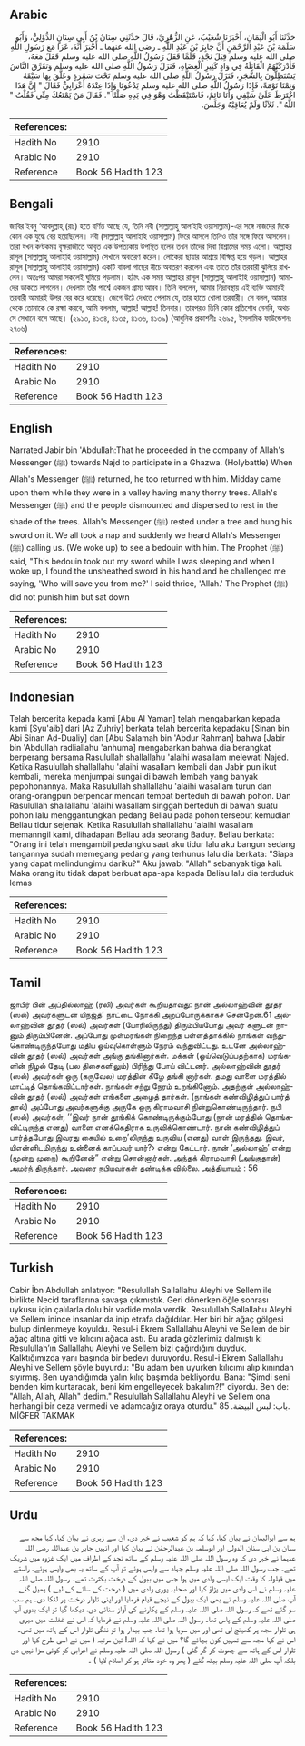 ## Arabic


<div dir="rtl" lang="ar" style={{fontSize:'larger',backgroundColor:'#f8f9fa',padding:20}}>
حَدَّثَنَا أَبُو الْيَمَانِ، أَخْبَرَنَا شُعَيْبٌ، عَنِ الزُّهْرِيِّ، قَالَ حَدَّثَنِي سِنَانُ بْنُ أَبِي سِنَانٍ الدُّؤَلِيُّ، وَأَبُو سَلَمَةَ بْنُ عَبْدِ الرَّحْمَنِ أَنَّ جَابِرَ بْنَ عَبْدِ اللَّهِ ـ رضى الله عنهما ـ أَخْبَرَ أَنَّهُ، غَزَا مَعَ رَسُولِ اللَّهِ صلى الله عليه وسلم قِبَلَ نَجْدٍ، فَلَمَّا قَفَلَ رَسُولُ اللَّهِ صلى الله عليه وسلم قَفَلَ مَعَهُ، فَأَدْرَكَتْهُمُ الْقَائِلَةُ فِي وَادٍ كَثِيرِ الْعِضَاهِ، فَنَزَلَ رَسُولُ اللَّهِ صلى الله عليه وسلم وَتَفَرَّقَ النَّاسُ يَسْتَظِلُّونَ بِالشَّجَرِ، فَنَزَلَ رَسُولُ اللَّهِ صلى الله عليه وسلم تَحْتَ سَمُرَةٍ وَعَلَّقَ بِهَا سَيْفَهُ وَنِمْنَا نَوْمَةً، فَإِذَا رَسُولُ اللَّهِ صلى الله عليه وسلم يَدْعُونَا وَإِذَا عِنْدَهُ أَعْرَابِيٌّ فَقَالَ ‏"‏ إِنَّ هَذَا اخْتَرَطَ عَلَىَّ سَيْفِي وَأَنَا نَائِمٌ، فَاسْتَيْقَظْتُ وَهْوَ فِي يَدِهِ صَلْتًا ‏"‏‏.‏ فَقَالَ مَنْ يَمْنَعُكَ مِنِّي فَقُلْتُ ‏"‏ اللَّهُ ‏"‏‏.‏ ثَلاَثًا وَلَمْ يُعَاقِبْهُ وَجَلَسَ‏.‏
</div>
<div style={{backgroundColor:'#f8f9fa',padding:20, marginBottom: 10}}><table> <thead> <tr> <th>References:</th> <th></th> </tr> </thead> <tbody><tr><td>Hadith No</td><td>2910</td></tr><tr><td>Arabic No</td><td>2910</td></tr><tr><td>Reference</td><td>Book 56 Hadith 123</td></tr></tbody></table></div>

## Bengali


<div dir="ltr" lang="bn" style={{fontSize:'larger',backgroundColor:'#f8f9fa',padding:20}}>
জাবির ইবনু ‘আবদুল্লাহ্ (রাঃ) হতে বর্ণিত আছে যে, তিনি নবী (সাল্লাল্লাহু আলাইহি ওয়াসাল্লাম)-এর সঙ্গে নাজদের দিকে কোন এক যুদ্ধে বের হয়েছিলেন। নবী (সাল্লাল্লাহু আলাইহি ওয়াসাল্লাম) ফিরে আসলে তিনিও তাঁর সঙ্গে ফিরে আসলেন। তারা যখন কণ্টকময় বৃক্ষরাজীতে আবৃত এক উপত্যকায় উপস্থিত হলেন তখন তাঁদের দিবা বিশ্রামের সময় এলো। আল্লাহর রাসূল (সাল্লাল্লাহু আলাইহি ওয়াসাল্লাম) সেখানে অবতরণ করেন। লোকেরা ছায়ার আশ্রয়ে বিক্ষিপ্ত হয়ে পড়ল। আল্লাহর রাসূল (সাল্লাল্লাহু আলাইহি ওয়াসাল্লাম) একটি বাবলা গাছের নীচে অবতরণ করলেন এবং তাতে তাঁর তরবারী ঝুলিয়ে রাখলেন। অতঃপর আমরা সকলেই ঘুমিয়ে পড়লাম। হঠাৎ এক সময় আল্লাহর রাসূল (সাল্লাল্লাহু আলাইহি ওয়াসাল্লাম) আমাদের ডাকতে লাগলেন। দেখলাম তাঁর পার্শ্বে একজন গ্রাম্য আরব। তিনি বললেন, আমার নিদ্রাবস্থায় এই ব্যক্তি আমারই তরবারী আমারই উপর বের করে ধরেছে। জেগে উঠে দেখতে পেলাম যে, তার হাতে খোলা তরবারী। সে বলল, আমার থেকে তোমাকে কে রক্ষা করবে, আমি বললাম, আল্লাহ! আল্লাহ! তিনবার। তারপরও তিনি কোন প্রতিশোধ নেননি, অথচ সে সেখানে বসে আছে। (২৯১৩, ৪১৩৪, ৪১৩৫, ৪১৩৬, ৪১৩৯) (আধুনিক প্রকাশনীঃ ২৬৯৫, ইসলামিক ফাউন্ডেশনঃ ২৭০৬)
</div>
<div style={{backgroundColor:'#f8f9fa',padding:20, marginBottom: 10}}><table> <thead> <tr> <th>References:</th> <th></th> </tr> </thead> <tbody><tr><td>Hadith No</td><td>2910</td></tr><tr><td>Arabic No</td><td>2910</td></tr><tr><td>Reference</td><td>Book 56 Hadith 123</td></tr></tbody></table></div>

## English


<div dir="ltr" lang="en" style={{fontSize:'larger',backgroundColor:'#f8f9fa',padding:20}}>
Narrated Jabir bin 'Abdullah:That he proceeded in the company of Allah's Messenger (ﷺ) towards Najd to participate in a Ghazwa. (Holybattle) When Allah's Messenger (ﷺ) returned, he too returned with him. Midday came upon them while they were in a valley having many thorny trees. Allah's Messenger (ﷺ) and the people dismounted and dispersed to rest in the shade of the trees. Allah's Messenger (ﷺ) rested under a tree and hung his sword on it. We all took a nap and suddenly we heard Allah's Messenger (ﷺ) calling us. (We woke up) to see a bedouin with him. The Prophet (ﷺ) said, "This bedouin took out my sword while I was sleeping and when I woke up, I found the unsheathed sword in his hand and he challenged me saying, 'Who will save you from me?' I said thrice, 'Allah.' The Prophet (ﷺ) did not punish him but sat down
</div>
<div style={{backgroundColor:'#f8f9fa',padding:20, marginBottom: 10}}><table> <thead> <tr> <th>References:</th> <th></th> </tr> </thead> <tbody><tr><td>Hadith No</td><td>2910</td></tr><tr><td>Arabic No</td><td>2910</td></tr><tr><td>Reference</td><td>Book 56 Hadith 123</td></tr></tbody></table></div>

## Indonesian


<div dir="ltr" lang="id" style={{fontSize:'larger',backgroundColor:'#f8f9fa',padding:20}}>
Telah bercerita kepada kami [Abu Al Yaman] telah mengabarkan kepada kami [Syu'aib] dari [Az Zuhriy] berkata telah bercerita kepadaku [Sinan bin Abi Sinan Ad-Dualiy] dan [Abu Salamah bin 'Abdur Rahman] bahwa [Jabir bin 'Abdullah radliallahu 'anhuma] mengabarkan bahwa dia berangkat berperang bersama Rasulullah shallallahu 'alaihi wasallam melewati Najed. Ketika Rasulullah shallallahu 'alaihi wasallam kembali dan Jabir pun ikut kembali, mereka menjumpai sungai di bawah lembah yang banyak pepohonannya. Maka Rasulullah shallallahu 'alaihi wasallam turun dan orang-orangpun berpencar mencari tempat berteduh di bawah pohon. Dan Rasulullah shallallahu 'alaihi wasallam singgah berteduh di bawah suatu pohon lalu menggantungkan pedang Beliau pada pohon tersebut kemudian Beliau tidur sejenak. Ketika Rasulullah shallallahu 'alaihi wasallam memanngil kami, dihadapan Beliau ada seorang Baduy. Beliau berkata: "Orang ini telah mengambil pedangku saat aku tidur lalu aku bangun sedang tangannya sudah memegang pedang yang terhunus lalu dia berkata: "Siapa yang dapat melindungimu dariku?" Aku jawab: "Allah" sebanyak tiga kali. Maka orang itu tidak dapat berbuat apa-apa kepada Beliau lalu dia terduduk lemas
</div>
<div style={{backgroundColor:'#f8f9fa',padding:20, marginBottom: 10}}><table> <thead> <tr> <th>References:</th> <th></th> </tr> </thead> <tbody><tr><td>Hadith No</td><td>2910</td></tr><tr><td>Arabic No</td><td>2910</td></tr><tr><td>Reference</td><td>Book 56 Hadith 123</td></tr></tbody></table></div>

## Tamil


<div dir="ltr" lang="ta" style={{fontSize:'larger',backgroundColor:'#f8f9fa',padding:20}}>
ஜாபிர் பின் அப்தில்லாஹ் (ரலி) அவர்கள் கூறியதாவது: நான் அல்லாஹ்வின் தூதர் (ஸல்) அவர்களுடன் யிநஜ்த்’ நாட்டை நோக்கி அறப்போருக்காகச் சென்றேன்.61 அல்லாஹ்வின் தூதர் (ஸல்) அவர்கள் (போரிலிருந்து) திரும்பியபோது அவர் களுடன் நானும் திரும்பினேன். அப்போது முள்மரங்கள் நிறைந்த பள்ளத்தாக்கில் நாங்கள் வந்துகொண்டிருந்தபோது மதிய ஓய்வுகொள்ளும் நேரம் வந்துவிட்டது. உடனே அல்லாஹ்வின் தூதர் (ஸல்) அவர்கள் அங்கு தங்கினார்கள். மக்கள் (ஓய்வெடுப்பதற்காக) மரங்களின் நிழல் தேடி (பல திசைகளிலும்) பிரிந்து போய் விட்டனர். அல்லாஹ்வின் தூதர் (ஸல்) அவர்கள் ஒரு (கருவேல) மரத்தின் கீழே தங்கி னார்கள். தமது வாளை மரத்தில் மாட்டித் தொங்கவிட்டார்கள். நாங்கள் சற்று நேரம் உறங்கினோம். அதற்குள் அல்லாஹ்வின் தூதர் (ஸல்) அவர்கள் எங்களை அழைத் தார்கள். (நாங்கள் கண்விழித்துப் பார்த் தால்) அப்போது அவர்களுக்கு அருகே ஒரு கிராமவாசி நின்றுகொண்டிருந்தார். நபி (ஸல்) அவர்கள், ‘‘இவர் நான் தூங்கிக் கொண்டிருக்கும்போது (நான் மரத்தில் தொங்கவிட்டிருந்த எனது) வாளை எனக்கெதிராக உருவிக்கொண்டார். நான் கண்விழித்துப் பார்த்தபோது இவரது கையில் உறை’லிருந்து உருவிய (எனது) வாள் இருந்தது. இவர், யிஎன்னிடமிருந்து உன்னைக் காப்பவர் யார்?› என்று கேட்டார். நான் ‘அல்லாஹ்’ என்று (மூன்று முறை) கூறினேன்” என்று சொன்னார்கள். அந்தக் கிராமவாசி (அங்குதான்) அமர்ந் திருந்தார். அவரை நபியவர்கள் தண்டிக்க வில்லை. அத்தியாயம் : 56
</div>
<div style={{backgroundColor:'#f8f9fa',padding:20, marginBottom: 10}}><table> <thead> <tr> <th>References:</th> <th></th> </tr> </thead> <tbody><tr><td>Hadith No</td><td>2910</td></tr><tr><td>Arabic No</td><td>2910</td></tr><tr><td>Reference</td><td>Book 56 Hadith 123</td></tr></tbody></table></div>

## Turkish


<div dir="ltr" lang="tr" style={{fontSize:'larger',backgroundColor:'#f8f9fa',padding:20}}>
Cabir İbn Abdullah anlatıyor: "Resulullah Sallallahu Aleyhi ve Sellem ile birlikte Necid taraflarına savaşa çıkmıştık. Geri dönerken öğle sonrası uykusu için çalılarla dolu bir vadide mola verdik. Resulullah Sallallahu Aleyhi ve Sellem inince insanlar da inip etrafa dağıldılar. Her biri bir ağaç gölgesi bulup dinlenmeye koyuldu. Resul-i Ekrem Sallallahu Aleyhi ve Sellem de bir ağaç altına gitti ve kılıcını ağaca astı. Bu arada gözlerimiz dalmıştı ki Resulullah’ın Sallallahu Aleyhi ve Sellem bizi çağırdığını duyduk. Kalktığımızda yanı başında bir bedevı duruyordu. Resul-i Ekrem Sallallahu Aleyhi ve Sellem şöyle buyurdu: "Bu adam ben uyurken kılıcımı alıp kınından sıyırmış. Ben uyandığımda yalın kılıç başımda bekliyordu. Bana: "Şimdi seni benden kim kurtaracak, beni kim engelleyecek bakalım?!" diyordu. Ben de: "Allah, Allah, Allah" dedim." Resulullah Sallallahu Aleyhi ve Sellem ona herhangi bir ceza vermedi ve adamcağız oraya oturdu." باب: لبس البيضة. 85. MİĞFER TAKMAK
</div>
<div style={{backgroundColor:'#f8f9fa',padding:20, marginBottom: 10}}><table> <thead> <tr> <th>References:</th> <th></th> </tr> </thead> <tbody><tr><td>Hadith No</td><td>2910</td></tr><tr><td>Arabic No</td><td>2910</td></tr><tr><td>Reference</td><td>Book 56 Hadith 123</td></tr></tbody></table></div>

## Urdu


<div dir="rtl" lang="ur" style={{fontSize:'larger',backgroundColor:'#f8f9fa',padding:20}}>
ہم سے ابوالیمان نے بیان کیا، کہا کہ ہم کو شعیب نے خبر دی، ان سے زہری نے بیان کیا، کہا مجھ سے سنان بن ابی سنان الدولی اور ابوسلمہ بن عبدالرحمٰن نے بیان کیا اور انہیں جابر بن عبداللہ رضی اللہ عنہما نے خبر دی کہ وہ رسول اللہ صلی اللہ علیہ وسلم کے ساتھ نجد کے اطراف میں ایک غزوہ میں شریک تھے۔ جب رسول اللہ صلی اللہ علیہ وسلم جہاد سے واپس ہوئے تو آپ کے ساتھ یہ بھی واپس ہوئے۔ راستے میں قیلولہ کا وقت ایک ایسی وادی میں ہوا جس میں ببول کے درخت بکثرت تھے۔ رسول اللہ صلی اللہ علیہ وسلم نے اس وادی میں پڑاؤ کیا اور صحابہ پوری وادی میں ( درخت کے سائے کے لیے ) پھیل گئے۔ آپ صلی اللہ علیہ وسلم نے بھی ایک ببول کے نیچے قیام فرمایا اور اپنی تلوار درخت پر لٹکا دی۔ ہم سب سو گئے تھے کہ رسول اللہ صلی اللہ علیہ وسلم کے پکارنے کی آواز سنائی دی، دیکھا گیا تو ایک بدوی آپ صلی اللہ علیہ وسلم کے پاس تھا۔ رسول اللہ صلی اللہ علیہ وسلم نے فرمایا کہ اس نے غفلت میں میری ہی تلوار مجھ پر کھینچ لی تھی اور میں سویا ہوا تھا، جب بیدار ہوا تو ننگی تلوار اس کے ہاتھ میں تھی۔ اس نے کہا مجھ سے تمہیں کون بچائے گا؟ میں نے کہا کہ اللہ! تین مرتبہ ( میں نے اسی طرح کہا اور تلوار اس کے ہاتھ سے چھوٹ کر گر گئی ) رسول اللہ صلی اللہ علیہ وسلم نے اعرابی کو کوئی سزا نہیں دی بلکہ آپ صلی اللہ علیہ وسلم بیٹھ گئے ( پھر وہ خود متاثر ہو کر اسلام لایا ) ۔
</div>
<div style={{backgroundColor:'#f8f9fa',padding:20, marginBottom: 10}}><table> <thead> <tr> <th>References:</th> <th></th> </tr> </thead> <tbody><tr><td>Hadith No</td><td>2910</td></tr><tr><td>Arabic No</td><td>2910</td></tr><tr><td>Reference</td><td>Book 56 Hadith 123</td></tr></tbody></table></div>